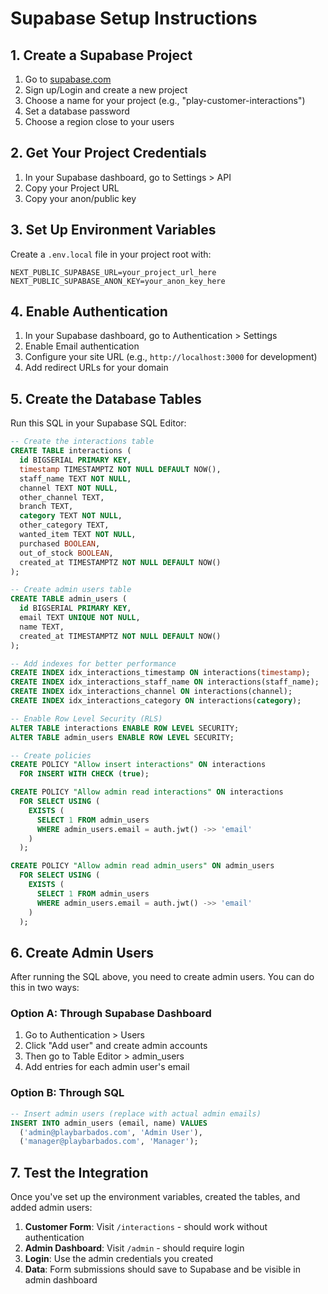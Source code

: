 # Supabase Setup Instructions

## 1. Create a Supabase Project

1. Go to [supabase.com](https://supabase.com)
2. Sign up/Login and create a new project
3. Choose a name for your project (e.g., "play-customer-interactions")
4. Set a database password
5. Choose a region close to your users

## 2. Get Your Project Credentials

1. In your Supabase dashboard, go to Settings > API
2. Copy your Project URL
3. Copy your anon/public key

## 3. Set Up Environment Variables

Create a `.env.local` file in your project root with:

```
NEXT_PUBLIC_SUPABASE_URL=your_project_url_here
NEXT_PUBLIC_SUPABASE_ANON_KEY=your_anon_key_here
```

## 4. Enable Authentication

1. In your Supabase dashboard, go to Authentication > Settings
2. Enable Email authentication
3. Configure your site URL (e.g., `http://localhost:3000` for development)
4. Add redirect URLs for your domain

## 5. Create the Database Tables

Run this SQL in your Supabase SQL Editor:

```sql
-- Create the interactions table
CREATE TABLE interactions (
  id BIGSERIAL PRIMARY KEY,
  timestamp TIMESTAMPTZ NOT NULL DEFAULT NOW(),
  staff_name TEXT NOT NULL,
  channel TEXT NOT NULL,
  other_channel TEXT,
  branch TEXT,
  category TEXT NOT NULL,
  other_category TEXT,
  wanted_item TEXT NOT NULL,
  purchased BOOLEAN,
  out_of_stock BOOLEAN,
  created_at TIMESTAMPTZ NOT NULL DEFAULT NOW()
);

-- Create admin users table
CREATE TABLE admin_users (
  id BIGSERIAL PRIMARY KEY,
  email TEXT UNIQUE NOT NULL,
  name TEXT,
  created_at TIMESTAMPTZ NOT NULL DEFAULT NOW()
);

-- Add indexes for better performance
CREATE INDEX idx_interactions_timestamp ON interactions(timestamp);
CREATE INDEX idx_interactions_staff_name ON interactions(staff_name);
CREATE INDEX idx_interactions_channel ON interactions(channel);
CREATE INDEX idx_interactions_category ON interactions(category);

-- Enable Row Level Security (RLS)
ALTER TABLE interactions ENABLE ROW LEVEL SECURITY;
ALTER TABLE admin_users ENABLE ROW LEVEL SECURITY;

-- Create policies
CREATE POLICY "Allow insert interactions" ON interactions
  FOR INSERT WITH CHECK (true);

CREATE POLICY "Allow admin read interactions" ON interactions
  FOR SELECT USING (
    EXISTS (
      SELECT 1 FROM admin_users 
      WHERE admin_users.email = auth.jwt() ->> 'email'
    )
  );

CREATE POLICY "Allow admin read admin_users" ON admin_users
  FOR SELECT USING (
    EXISTS (
      SELECT 1 FROM admin_users 
      WHERE admin_users.email = auth.jwt() ->> 'email'
    )
  );
```

## 6. Create Admin Users

After running the SQL above, you need to create admin users. You can do this in two ways:

### Option A: Through Supabase Dashboard
1. Go to Authentication > Users
2. Click "Add user" and create admin accounts
3. Then go to Table Editor > admin_users
4. Add entries for each admin user's email

### Option B: Through SQL
```sql
-- Insert admin users (replace with actual admin emails)
INSERT INTO admin_users (email, name) VALUES 
  ('admin@playbarbados.com', 'Admin User'),
  ('manager@playbarbados.com', 'Manager');
```

## 7. Test the Integration

Once you've set up the environment variables, created the tables, and added admin users:

1. **Customer Form**: Visit `/interactions` - should work without authentication
2. **Admin Dashboard**: Visit `/admin` - should require login
3. **Login**: Use the admin credentials you created
4. **Data**: Form submissions should save to Supabase and be visible in admin dashboard
